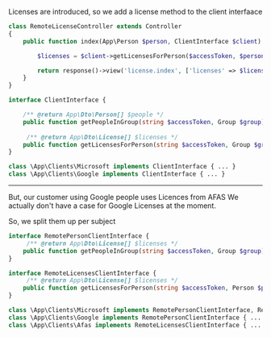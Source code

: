 
Licenses are introduced, so we add a license method to the client interfaace


```php
class RemoteLicenseController extends Controller
{
    public function index(App\Person $person, ClientInterface $client): Response {

        $licenses = $client->getLicensesForPerson($accessToken, $person);

        return response()->view('license.index', ['licenses' => $licenses]);
    }
}
```

```php
interface ClientInterface {

    /** @return App\Dto\Person[] $people */
    public function getPeopleInGroup(string $accessToken, Group $group): Collection;
     
     /** @return App\Dto\License[] $licenses */
    public function getLicensesForPerson(string $accessToken, Group $group): Collection;
}

class \App\Clients\Microsoft implements ClientInterface { ... }
class \App\Clients\Google implements ClientInterface { ... }
```


----

But, our customer using Google people uses Licences from AFAS
We actually don't have a case for Google Licenses at the moment.

So, we split them up per subject 


```php
interface RemotePersonClientInterface {   
     /** @return App\Dto\License[] $licenses */
    public function getPeopleInGroup(string $accessToken, Group $group): Collection;
}

interface RemoteLicensesClientInterface {
     /** @return App\Dto\License[] $licenses */
    public function getLicensesForPerson(string $accessToken, Person $person): Collection;
}

class \App\Clients\Microsoft implements RemotePersonClientInterface, RemoteLicensesClientInterface  { ... }
class \App\Clients\Google implements RemotePersonClientInterface { ... }
class \App\Clients\Afas implements RemoteLicensesClientInterface { ... }
```
